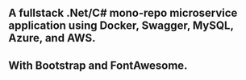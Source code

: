 ﻿## A fullstack .Net/C# mono-repo microservice application using Docker, Swagger, MySQL, Azure, and AWS.
## With Bootstrap and FontAwesome.